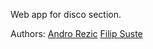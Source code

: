 Web app for disco section.

Authors:
[Andro Rezic](https://github.com/droan)
[Filip Suste](https://github.com/Narayanan170)
